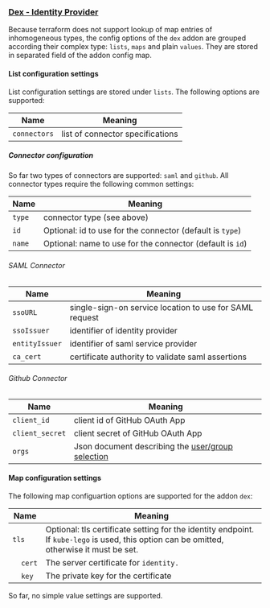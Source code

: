 ### [Dex - Identity Provider](https://github.com/coreos/dex/blob/master/README.md)

Because terraform does not support lookup of map entries of inhomogeneous types, the
config options of the `dex` addon are grouped according their complex type: `lists`, `maps` and plain `values`.
They are stored in separated field of the addon config map.

#### List configuration settings

List configuration settings are stored under `lists`.  The following options are supported:

|Name|Meaning|
|--|--|
|`connectors`|list of connector specifications|


##### Connector configuration 

So far two types of connectors are supported: `saml` and `github`.
All connector types require the following common settings:

|Name|Meaning|
|--|--|
|`type`|connector type (see above)|
|`id`|Optional: id to use for the connector (default is `type`)|
|`name`|Optional: name to use for the connector (default is `id`)|

###### SAML Connector

|Name|Meaning|
|--|--|
|`ssoURL`|single-sign-on service location to use for SAML request|
|`ssoIssuer`|identifier of identity provider|
|`entityIssuer`|identifier of saml service provider|
|`ca_cert`|certificate authority to validate saml assertions|


###### Github Connector

|Name|Meaning|
|--|--|
|`client_id`|client id of GitHub OAuth App|
|`client_secret`|client secret of GitHub OAuth App|
|`orgs`|Json document describing the [user/group selection](https://github.com/coreos/dex/blob/master/Documentation/connectors/github.md) |


#### Map configuration settings

The following map configuartion options are supported for the addon `dex`:

|Name|Meaning|
|--|--|
|`tls`   |Optional: tls certificate setting for the identity endpoint. If `kube-lego` is used, this option can be omitted, otherwise it must be set.|
|&nbsp;&nbsp;&nbsp;&nbsp;`cert`|The server certificate for `identity.`<cluster domain> |
|&nbsp;&nbsp;&nbsp;&nbsp;`key` |The private key for the certificate|


So far, no simple value settings are supported.
